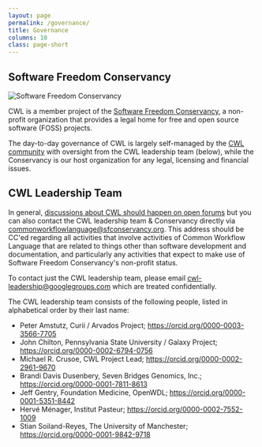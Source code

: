 ```yaml
---
layout: page
permalink: /governance/
title: Governance
columns: 10
class: page-short
---
```


## Software Freedom Conservancy

![Software Freedom Conservancy](/assets/img/conservancy-header.svg)

CWL is a member project of the [Software Freedom Conservancy](https://sfconservancy.org/), a non-profit organization that provides a legal home for free and open source software (FOSS) projects. 

The day-to-day governance of CWL is largely self-managed by the [CWL community](/community/) with oversight from the CWL leadership team (below), while the Conservancy is our host organization for any legal, licensing and financial issues.

## CWL Leadership Team

In general, [discussions about CWL should happen on open forums](https://www.commonwl.org/community/) but you can also contact the CWL leadership team & Conservancy directly via <commonworkflowlanguage@sfconservancy.org>. This address should be CC'ed regarding all activities that involve activities of Common Workflow Language that are related to things other than software development and documentation, and particularly any activities that expect to make use of Software Freedom Conservancy's non-profit status.

To contact just the CWL leadership team, please email <cwl-leadership@googlegroups.com> which are treated confidentially.

The CWL leadership team consists of the following people, listed in alphabetical order by their last name:

*   Peter Amstutz, Curii / Arvados Project; <https://orcid.org/0000-0003-3566-7705>
*   John Chilton, Pennsylvania State University / Galaxy Project; <https://orcid.org/0000-0002-6794-0756>
*   Michael R. Crusoe, CWL Project Lead; <https://orcid.org/0000-0002-2961-9670>
*   Brandi Davis Dusenbery, Seven Bridges Genomics, Inc.; <https://orcid.org/0000-0001-7811-8613>
*   Jeff Gentry, Foundation Medicine, OpenWDL; <https://orcid.org/0000-0001-5351-8442>
*   Hervé Ménager, Institut Pasteur; <https://orcid.org/0000-0002-7552-1009>
*   Stian Soiland-Reyes, The University of Manchester; <https://orcid.org/0000-0001-9842-9718>
